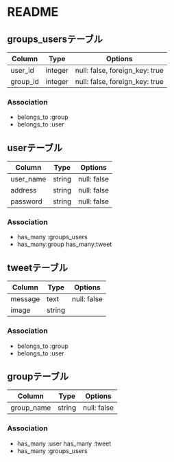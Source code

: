 # README

## groups_usersテーブル

|Column|Type|Options|
|------|----|-------|
|user_id|integer|null: false, foreign_key: true|
|group_id|integer|null: false, foreign_key: true|

### Association
- belongs_to :group
- belongs_to :user


## userテーブル

|Column|Type|Options|
|------|----|-------|
|user_name|string|null: false|
|address|string|null: false|
|password|string|null: false|

### Association
- has_many :groups_users
- has_many:group
  has_many:tweet


## tweetテーブル

|Column|Type|Options|
|------|----|-------|
|message|text|null: false|
|image|string||

### Association
- belongs_to :group
- belongs_to :user


## groupテーブル

|Column|Type|Options|
|------|----|-------|
|group_name|string|null: false|

### Association
- has_many :user
  has_many :tweet
- has_many :groups_users